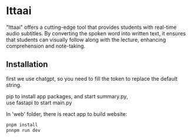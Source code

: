 # Ittaai

"Ittaai" offers a cutting-edge tool that provides students with real-time audio subtitles. By converting the spoken word
into written text, it ensures that students can visually follow along with the lecture, enhancing comprehension and
note-taking.

## Installation

first we use chatgpt, so you need to fill the token to replace the default string.

pip to install app packages,
and start summary.py,  
use fastapi to start main.py

In 'web' folder, there is react app to build website:

```bash
pnpm install
pnnpm run dev
```